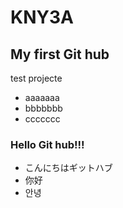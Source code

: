 # KNY3A
## My first Git hub
test projecte
* aaaaaaa
* bbbbbbb
* ccccccc
### Hello Git hub!!!
* こんにちはギットハブ
* 你好
* 안녕
